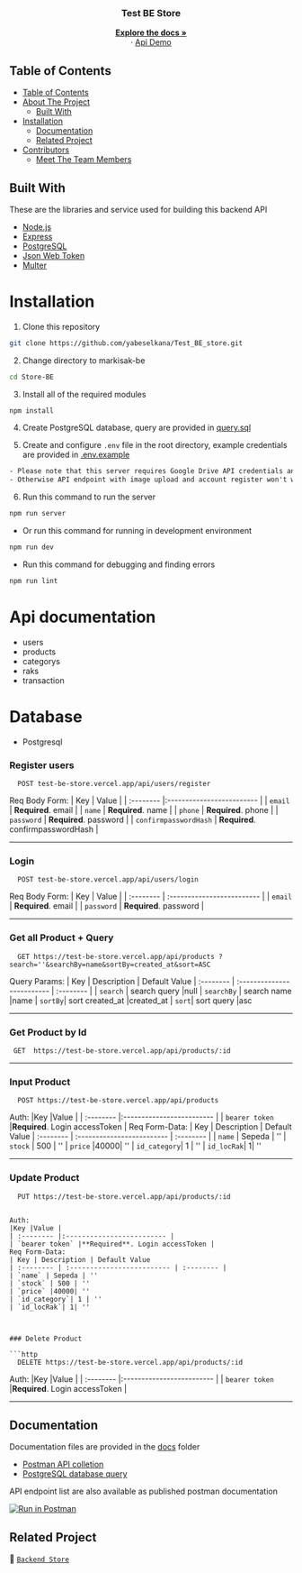 <br />
<p align="center">

  <h3 align="center">Test BE Store</h3>
  <p align="center">
    <a href="https://github.com/yabeselkana/Test_BE_store.git"><strong>Explore the docs »</strong></a>
    <br />
    ·
    <a href="https://test-be-store.vercel.app/api/products "> Api Demo </a>
  </p>
</p>

## Table of Contents

- [Table of Contents](#table-of-contents)
- [About The Project](#about-the-project)
  - [Built With](#built-with)
- [Installation](#installation)
  - [Documentation](#documentation)
  - [Related Project](#related-project)
- [Contributors](#contributors)
  - [Meet The Team Members](#meet-the-team-members)

## Built With

These are the libraries and service used for building this backend API

- [Node.js](https://nodejs.org)
- [Express](https://expressjs.com)
- [PostgreSQL](https://www.postgresql.org)
- [Json Web Token](https://jwt.io)
- [Multer](https://github.com/expressjs/multer)

# Installation

1. Clone this repository

```sh
git clone https://github.com/yabeselkana/Test_BE_store.git
```

2. Change directory to markisak-be

```sh
cd Store-BE
```

3. Install all of the required modules

```sh
npm install
```

4. Create PostgreSQL database, query are provided in [query.sql](./query.sql)

5. Create and configure `.env` file in the root directory, example credentials are provided in [.env.example](./.env.example)

```txt
- Please note that this server requires Google Drive API credentials and Gmail service account
- Otherwise API endpoint with image upload and account register won't work properly
```

6. Run this command to run the server

```sh
npm run server
```

- Or run this command for running in development environment

```sh
npm run dev
```

- Run this command for debugging and finding errors

```sh
npm run lint
```

# Api documentation

- users
- products
- categorys
- raks
- transaction

# Database

- Postgresql

### Register users

```http
  POST test-be-store.vercel.app/api/users/register
```

Req Body Form:
| Key | Value |
| :-------- |:------------------------- |
| `email` | **Required**. email |
| `name` | **Required**. name |
| `phone` | **Required**. phone |
| `password` | **Required**. password |
| `confirmpasswordHash` | **Required**. confirmpasswordHash |

---

### Login

```http
  POST test-be-store.vercel.app/api/users/login
```

Req Body Form:
| Key | Value |
| :-------- | :------------------------- |
| `email` | **Required**. email |
| `password` | **Required**. password |

---

### Get all Product + Query

```http
  GET https://test-be-store.vercel.app/api/products ?search=''&searchBy=name&sortBy=created_at&sort=ASC
```

Query Params:
| Key | Description | Default Value
| :-------- | :------------------------- | :-------- |
| `search` | search query |null
| `searchBy` | search name |name
| `sortBy`| sort created_at |created_at
| `sort`| sort query |asc

---

### Get Product by Id

```http
 GET  https://test-be-store.vercel.app/api/products/:id
```

---

### Input Product

```http
  POST https://test-be-store.vercel.app/api/products
```

Auth:
|Key |Value |
| :-------- |:------------------------- |
| `bearer token` |**Required**. Login accessToken |
Req Form-Data:
| Key | Description | Default Value
| :-------- | :------------------------- | :-------- |
| `name` | Sepeda | ''
| `stock` | 500 | ''
| `price` |40000| ''
| `id_category`| 1 | ''
| `id_locRak`| 1| ''

---

### Update Product

```http
  PUT https://test-be-store.vercel.app/api/products/:id
```

````

Auth:
|Key |Value |
| :-------- |:------------------------- |
| `bearer token` |**Required**. Login accessToken |
Req Form-Data:
| Key | Description | Default Value
| :-------- | :------------------------- | :-------- |
| `name` | Sepeda | ''
| `stock` | 500 | ''
| `price` |40000| ''
| `id_category`| 1 | ''
| `id_locRak`| 1| ''



### Delete Product

```http
  DELETE https://test-be-store.vercel.app/api/products/:id
````

Auth:
|Key |Value |
| :-------- |:------------------------- |
| `bearer token` |**Required**. Login accessToken |

---

## Documentation

Documentation files are provided in the [docs](./docs) folder

- [Postman API colletion]()
- [PostgreSQL database query](./query.sql)

API endpoint list are also available as published postman documentation

[![Run in Postman](https://run.pstmn.io/button.svg)](https://documenter.getpostman.com/view/26301439/2s9YRCVqMa)

## Related Project

:rocket: [`Backend Store`](https://github.com/yabeselkana/Test_BE_store.git)
